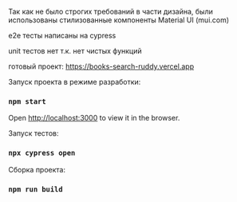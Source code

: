 Так как не было строгих требований в части дизайна, были использованы стилизованные компоненты Material UI (mui.com)

е2е тесты написаны на cypress

unit тестов нет т.к. нет чистых функций

готовый проект: https://books-search-ruddy.vercel.app

Запуск проекта в режиме разработки:

### `npm start`

Open [http://localhost:3000](http://localhost:3000) to view it in the browser.

Запуск тестов:

### `npx cypress open`

Сборка проекта:

### `npm run build`

